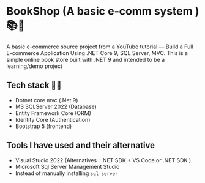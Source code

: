 # BookShop (A basic e-comm system )📚🛒

A basic e-commerce source project from a YouTube tutorial — Build a Full E-commerce Application Using .NET Core 9, SQL Server, MVC.
This is a simple online book store built with .NET 9 and intended to be a learning/demo project

## Tech stack 🧑‍💻

   - Dotnet core mvc (.Net 9)
   - MS SQLServer 2022 (Database)
   - Entity Framework Core (ORM)
   - Identity Core (Authentication)
   - Bootstrap 5 (frontend)

## Tools I have used and their alternative

- Visual Studio 2022 (Alternatives : .NET SDK + VS Code or .NET SDK ).
- Microsoft Sql Server Management Studio
- Instead of manually installing `sql server`



